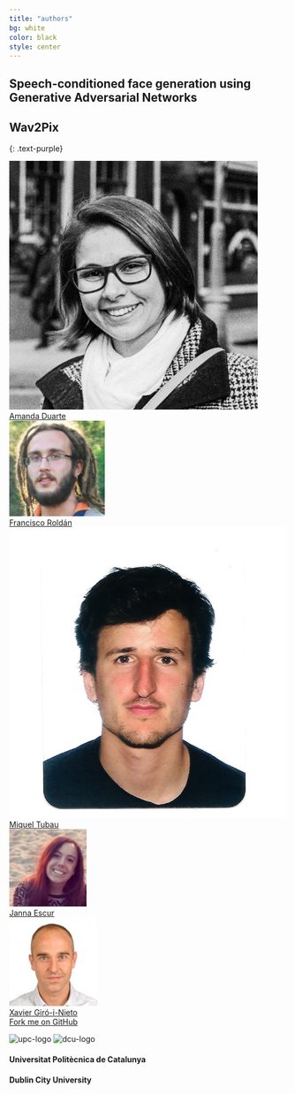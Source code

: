 ```yaml
---
title: "authors"
bg: white
color: black
style: center
---
```


## Speech-conditioned face generation using Generative Adversarial Networks

## Wav2Pix
{: .text-purple}

<div class="author">
    <a href="https://www.linkedin.com/in/amanda-duarte-47319134/" target="_blank">
      <div class="authorphoto"><img src="./assets/authors/AmandaDuarte.jpg"></div>
      <div>Amanda Duarte</div>
    </a>
</div>
<div class="author">
    <a href="https://www.linkedin.com/in/francisco-rold%C3%A1n-s%C3%A1nchez-870438113/" target="_blank">
      <div class="authorphoto"><img src="./assets/authors/FranRoldan.jpg"></div>
      <div>Francisco Roldán</div>
    </a>
</div>
<div class="author">
    <a href="https://www.linkedin.com/in/miqueltubaupires/" target="_blank">
      <div class="authorphoto"><img src="./assets/authors/MiquelTubau.jpg"></div>
      <div>Miquel Tubau</div>
    </a>
</div>
<div class="author">
    <a href="https://www.linkedin.com/in/janna-escur-i-gelabert-276b1212b/" target="_blank">
      <div class="authorphoto"><img src="./assets/authors/JannaEscur.jpg"></div>
      <div>Janna Escur</div>
    </a>
</div>
<div class="author">
    <a href="https://imatge.upc.edu/web/people/xavier-giro" target="_blank">
      <div class="authorphoto"><img src="./assets/authors/XavierGiro.jpg"></div>
      <div>Xavier Giró-i-Nieto</div>
    </a>
</div>


<span id="forkongithub">
  <a href="{{ site.source_link }}" class="bg-blue">
    Fork me on GitHub
  </a>
</span>

![upc-logo](https://imatge.upc.edu/web/sites/default/files/UPC-SIMBOL-positiu-p3005%20%281%29.png)
![dcu-logo](https://upload.wikimedia.org/wikipedia/en/thumb/b/b2/Dublin_City_University_%28logo%29.png/225px-Dublin_City_University_%28logo%29.png)

#### Universitat Politècnica de Catalunya
#### Dublin City University
